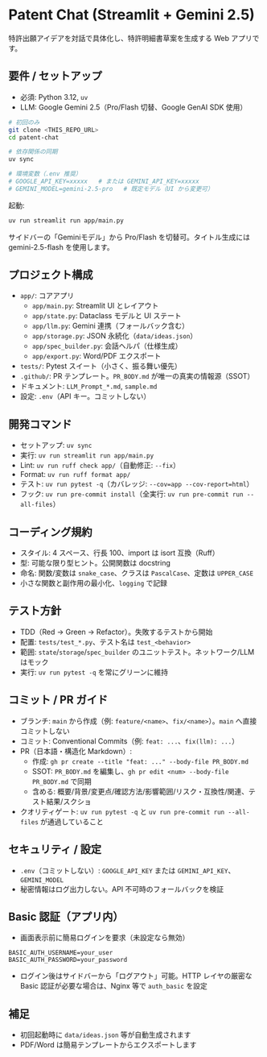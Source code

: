 # Patent Chat (Streamlit + Gemini 2.5)

特許出願アイデアを対話で具体化し、特許明細書草案を生成する Web アプリです。

## 要件 / セットアップ
- 必須: Python 3.12, `uv`
- LLM: Google Gemini 2.5（Pro/Flash 切替、Google GenAI SDK 使用）

```bash
# 初回のみ
git clone <THIS_REPO_URL>
cd patent-chat

# 依存関係の同期
uv sync

# 環境変数（.env 推奨）
# GOOGLE_API_KEY=xxxxx   # または GEMINI_API_KEY=xxxxx
# GEMINI_MODEL=gemini-2.5-pro   # 既定モデル（UI から変更可）
```

起動:
```bash
uv run streamlit run app/main.py
```

サイドバーの「Geminiモデル」から Pro/Flash を切替可。タイトル生成には gemini-2.5-flash を使用します。

## プロジェクト構成
- `app/`: コアアプリ
  - `app/main.py`: Streamlit UI とレイアウト
  - `app/state.py`: Dataclass モデルと UI ステート
  - `app/llm.py`: Gemini 連携（フォールバック含む）
  - `app/storage.py`: JSON 永続化（`data/ideas.json`）
  - `app/spec_builder.py`: 会話ヘルパ（仕様生成）
  - `app/export.py`: Word/PDF エクスポート
- `tests/`: Pytest スイート（小さく、振る舞い優先）
- `.github/`: PR テンプレート。`PR_BODY.md` が唯一の真実の情報源（SSOT）
- ドキュメント: `LLM_Prompt_*.md`, `sample.md`
- 設定: `.env`（API キー。コミットしない）

## 開発コマンド
- セットアップ: `uv sync`
- 実行: `uv run streamlit run app/main.py`
- Lint: `uv run ruff check app/`（自動修正: `--fix`）
- Format: `uv run ruff format app/`
- テスト: `uv run pytest -q`（カバレッジ: `--cov=app --cov-report=html`）
- フック: `uv run pre-commit install`（全実行: `uv run pre-commit run --all-files`）

## コーディング規約
- スタイル: 4 スペース、行長 100、import は isort 互換（Ruff）
- 型: 可能な限り型ヒント。公開関数は docstring
- 命名: 関数/変数は `snake_case`、クラスは `PascalCase`、定数は `UPPER_CASE`
- 小さな関数と副作用の最小化、`logging` で記録

## テスト方針
- TDD（Red → Green → Refactor）。失敗するテストから開始
- 配置: `tests/test_*.py`、テスト名は `test_<behavior>`
- 範囲: `state`/`storage`/`spec_builder` のユニットテスト。ネットワーク/LLM はモック
- 実行: `uv run pytest -q` を常にグリーンに維持

## コミット / PR ガイド
- ブランチ: `main` から作成（例: `feature/<name>`、`fix/<name>`）。`main` へ直接コミットしない
- コミット: Conventional Commits（例: `feat: ...`、`fix(llm): ...`）
- PR（日本語・構造化 Markdown）:
  - 作成: `gh pr create --title "feat: ..." --body-file PR_BODY.md`
  - SSOT: `PR_BODY.md` を編集し、`gh pr edit <num> --body-file PR_BODY.md` で同期
  - 含める: 概要/背景/変更点/確認方法/影響範囲/リスク・互換性/関連、テスト結果/スクショ
- クオリティゲート: `uv run pytest -q` と `uv run pre-commit run --all-files` が通過していること

## セキュリティ / 設定
- `.env`（コミットしない）: `GOOGLE_API_KEY` または `GEMINI_API_KEY`、`GEMINI_MODEL`
- 秘密情報はログ出力しない。API 不可時のフォールバックを検証

## Basic 認証（アプリ内）
- 画面表示前に簡易ログインを要求（未設定なら無効）
```dotenv
BASIC_AUTH_USERNAME=your_user
BASIC_AUTH_PASSWORD=your_password
```
- ログイン後はサイドバーから「ログアウト」可能。HTTP レイヤの厳密な Basic 認証が必要な場合は、Nginx 等で `auth_basic` を設定

## 補足
- 初回起動時に `data/ideas.json` 等が自動生成されます
- PDF/Word は簡易テンプレートからエクスポートします
